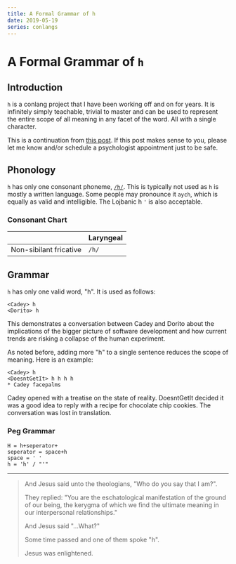 ```yaml
---
title: A Formal Grammar of h
date: 2019-05-19
series: conlangs
---
```


# A Formal Grammar of `h`

## Introduction

`h` is a conlang project that I have been working off and on for years. It is infinitely simply teachable, trivial to master and can be used to represent the entire scope of all meaning in any facet of the word. All with a single character.

This is a continuation from [this post](https://christine.website/blog/the-origin-of-h-2015-12-14). If this post makes sense to you, please let me know and/or schedule a psychologist appointment just to be safe.

## Phonology

`h` has only one consonant phoneme, [`/h/`](https://en.wikipedia.org/wiki/Voiceless_glottal_fricative). This is typically not used as `h` is mostly a written language. Some people may pronounce it `aych`, which is equally as valid and intelligible. The Lojbanic h `'` is also acceptable.

### Consonant Chart

|                        | Laryngeal |
| :--------------------- | :-------- |
| Non-sibilant fricative | `/h/`     |

## Grammar

`h` has only one valid word, "h". It is used as follows:

```
<Cadey> h
<Dorito> h
```

This demonstrates a conversation between Cadey and Dorito about the implications of the bigger picture of software development and how current trends are risking a collapse of the human experiment.

As noted before, adding more "h" to a single sentence reduces the scope of meaning. Here is an example:

```
<Cadey> h
<DoesntGetIt> h h h h
* Cadey facepalms
```

Cadey opened with a treatise on the state of reality. DoesntGetIt decided it was a good idea to reply with a recipe for chocolate chip cookies. The conversation was lost in translation.

### Peg Grammar

```
H = h+seperator+
seperator = space+h
space = ' '
h = 'h' / "'"
```

---

> And Jesus said unto the theologians, "Who do you say that I am?".
> 
> They replied: "You are the eschatological manifestation of the ground of our being, the kerygma of which we find the ultimate meaning in our interpersonal relationships."
>
> And Jesus said "...What?"
> 
> Some time passed and one of them spoke "h".
>
> Jesus was enlightened.

